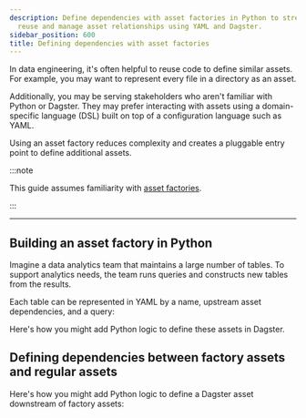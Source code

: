 ```yaml
---
description: Define dependencies with asset factories in Python to streamline code
  reuse and manage asset relationships using YAML and Dagster.
sidebar_position: 600
title: Defining dependencies with asset factories
---
```


In data engineering, it's often helpful to reuse code to define similar assets. For example, you may want to represent every file in a directory as an asset.

Additionally, you may be serving stakeholders who aren't familiar with Python or Dagster. They may prefer interacting with assets using a domain-specific language (DSL) built on top of a configuration language such as YAML.

Using an asset factory reduces complexity and creates a pluggable entry point to define additional assets.

:::note

This guide assumes familiarity with [asset factories](/guides/build/assets/creating-asset-factories).

:::

---

## Building an asset factory in Python

Imagine a data analytics team that maintains a large number of tables. To support analytics needs, the team runs queries and constructs new tables from the results.

Each table can be represented in YAML by a name, upstream asset dependencies, and a query:
<CodeExample path="docs_snippets/docs_snippets/guides/data-modeling/asset-factories-with-deps/table_definitions.yaml" language="yaml" title="YAML Definition for ETL tables" />

Here's how you might add Python logic to define these assets in Dagster.

<CodeExample path="docs_snippets/docs_snippets/guides/data-modeling/asset-factories-with-deps/asset-factory-with-deps.py" language="python" title="Programmatically defining asset dependencies" />

## Defining dependencies between factory assets and regular assets

Here's how you might add Python logic to define a Dagster asset downstream of factory assets:

<CodeExample path="docs_snippets/docs_snippets/guides/data-modeling/asset-factories-with-deps/asset_downstream_of_factory_assets.py" language="python" title="Defining dependencies between factory assets and regular assets" />
